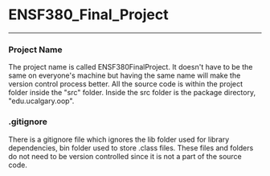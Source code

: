 # ENSF380_Final_Project

---

### Project Name

The project name is called ENSF380FinalProject. It doesn't have to be the same on everyone's machine but having the same name will make the version control process better.
All the source code is within the project folder inside the "src" folder. Inside the src folder is the package directory, "edu.ucalgary.oop".

### .gitignore

There is a gitignore file which ignores the lib folder used for library dependencies, bin folder used to store .class files. These files and folders do not need to be version controlled since it is not a part of the source code.
